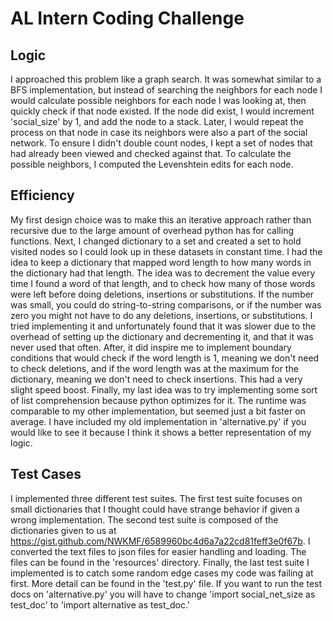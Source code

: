 # AL Intern Coding Challenge

## Logic
I approached this problem like a graph search. It was somewhat similar to a BFS implementation, but instead of searching the neighbors for each node I would calculate possible neighbors for each node I was looking at, then quickly check if that node existed. If the node did exist, I would increment 'social_size' by 1, and add the node to a stack. Later, I would repeat the process on that node in case its neighbors were also a part of the social network. To ensure I didn't double count nodes, I kept a set of nodes that had already been viewed and checked against that. To calculate the possible neighbors, I computed the Levenshtein edits for each node.
## Efficiency
My first design choice was to make this an iterative approach rather than recursive due to the large amount of overhead python has for calling functions. Next, I changed dictionary to a set and created a set to hold visited nodes so I could look up in these datasets in constant time.
I had the idea to keep a dictionary that mapped word length to how many words in the dictionary had that length. The idea was to decrement the value every time I found a word of that length, and to check how many of those words were left before doing deletions, insertions or substitutions. If the number was small, you could do string-to-string comparisons, or if the number was zero you might not have to do any deletions, insertions, or substitutions. I tried implementing it and unfortunately found that it was slower due to the overhead of setting up the dictionary and decrementing it, and that it was never used that often.
After, it did inspire me to implement boundary conditions that would check if the word length is 1, meaning we don't need to check deletions, and if the word length was at the maximum for the dictionary, meaning we don't need to check insertions. This had a very slight speed boost.
Finally, my last idea was to try implementing some sort of list comprehension because python optimizes for it. The runtime was comparable to my other implementation, but seemed just a bit faster on average. I have included my old implementation in 'alternative.py' if you would like to see it because I think it shows a better representation of my logic.
## Test Cases
I implemented three different test suites. The first test suite focuses on small dictionaries that I thought could have strange behavior if given a wrong implementation. The second test suite is composed of the dictionaries given to us at https://gist.github.com/NWKMF/6589960bc4d6a7a22cd81feff3e0f67b. I converted the text files to json files for easier handling and loading. The files can be found in the 'resources' directory. Finally, the last test suite I implemented is to catch some random edge cases my code was failing at first. More detail can be found in the 'test.py' file. If you want to run the test docs on 'alternative.py' you will have to change 'import social_net_size as test_doc' to 'import alternative as test_doc.'
